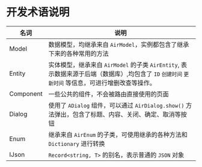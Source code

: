 # 开发术语说明


| 名词      | 说明                                                                                                                                              |
| --------- | ------------------------------------------------------------------------------------------------------------------------------------------------- |
| Model     | 数据模型，均继承来自 `AirModel`，实例都包含了继承下来的各种常用的方法                                                                             |
| Entity    | 实体模型，继承来自 `AirModel` 的子类 `AirEntity`, 表示数据来源于后端（数据库）,均包含了 `ID` `创建时间` `更新时间` 等信息，可进行增删改查等操作。 |
| Component | 一些公共的组件，不会被路由直接使用的页面                                                                                                          |
| Dialog    | 使用了 `ADialog` 组件，可以通过 `AirDialog.show()` 方法弹出，包含了标题、内容、关闭、确定、取消等按钮                                             |
| Enum      | 继承来自 `AirEnum` 的子类，可使用继承的各种方法和 `Dictionary` 进行转换                                                                           |
| IJson     | `Record<string, T>` 的别名，表示普通的 `JSON` 对象                                                                                                |

